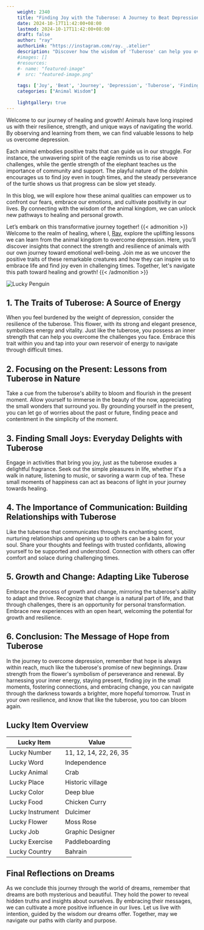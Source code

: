 ```yaml
---
    weight: 2340
    title: "Finding Joy with the Tuberose: A Journey to Beat Depression"  # Assuming 'title' column exists
    date: 2024-10-17T11:42:00+08:00
    lastmod: 2024-10-17T11:42:00+08:00
    draft: false
    author: "ray"
    authorLink: "https://instagram.com/ray._.atelier"
    description: "Discover how the wisdom of 'Tuberose' can help you overcome depression and find joy in your life journey."
    #images: []
    #resources:
    #- name: "featured-image"
    #  src: "featured-image.png"
    
    tags: ['Joy', 'Beat', 'Journey', 'Depression', 'Tuberose', 'Finding']
    categories: ["Animal Wisdom"]
    
    lightgallery: true
---
```

    
Welcome to our journey of healing and growth! Animals have long inspired us with their resilience, strength, and unique ways of navigating the world. By observing and learning from them, we can find valuable lessons to help us overcome depression.

Each animal embodies positive traits that can guide us in our struggle. For instance, the unwavering spirit of the eagle reminds us to rise above challenges, while the gentle strength of the elephant teaches us the importance of community and support. The playful nature of the dolphin encourages us to find joy even in tough times, and the steady perseverance of the turtle shows us that progress can be slow yet steady.

In this blog, we will explore how these animal qualities can empower us to confront our fears, embrace our emotions, and cultivate positivity in our lives. By connecting with the wisdom of the animal kingdom, we can unlock new pathways to healing and personal growth.

Let’s embark on this transformative journey together!
{{< admonition >}}
Welcome to the realm of healing, where I, [Ray](https://instagram.com/ray._.atelier), explore the uplifting lessons we can learn from the animal kingdom to overcome depression. Here, you’ll discover insights that connect the strength and resilience of animals with our own journey toward emotional well-being. Join me as we uncover the positive traits of these remarkable creatures and how they can inspire us to embrace life and find joy even in challenging times. Together, let's navigate this path toward healing and growth!
{{< /admonition >}}

![Lucky Penguin](https://cdn.pixabay.com/photo/2024/09/07/02/34/penguins-9028827_1280.jpg "Lucky Penguin")

## 1. The Traits of Tuberose: A Source of Energy
When you feel burdened by the weight of depression, consider the resilience of the tuberose. This flower, with its strong and elegant presence, symbolizes energy and vitality. Just like the tuberose, you possess an inner strength that can help you overcome the challenges you face. Embrace this trait within you and tap into your own reservoir of energy to navigate through difficult times.

## 2. Focusing on the Present: Lessons from Tuberose in Nature
Take a cue from the tuberose's ability to bloom and flourish in the present moment. Allow yourself to immerse in the beauty of the now, appreciating the small wonders that surround you. By grounding yourself in the present, you can let go of worries about the past or future, finding peace and contentment in the simplicity of the moment.

## 3. Finding Small Joys: Everyday Delights with Tuberose
Engage in activities that bring you joy, just as the tuberose exudes a delightful fragrance. Seek out the simple pleasures in life, whether it's a walk in nature, listening to music, or savoring a warm cup of tea. These small moments of happiness can act as beacons of light in your journey towards healing.

## 4. The Importance of Communication: Building Relationships with Tuberose
Like the tuberose that communicates through its enchanting scent, nurturing relationships and opening up to others can be a balm for your soul. Share your thoughts and feelings with trusted confidants, allowing yourself to be supported and understood. Connection with others can offer comfort and solace during challenging times.

## 5. Growth and Change: Adapting Like Tuberose
Embrace the process of growth and change, mirroring the tuberose's ability to adapt and thrive. Recognize that change is a natural part of life, and that through challenges, there is an opportunity for personal transformation. Embrace new experiences with an open heart, welcoming the potential for growth and resilience.

## 6. Conclusion: The Message of Hope from Tuberose
In the journey to overcome depression, remember that hope is always within reach, much like the tuberose's promise of new beginnings. Draw strength from the flower's symbolism of perseverance and renewal. By harnessing your inner energy, staying present, finding joy in the small moments, fostering connections, and embracing change, you can navigate through the darkness towards a brighter, more hopeful tomorrow. Trust in your own resilience, and know that like the tuberose, you too can bloom again.


## Lucky Item Overview
| Lucky Item          | Value              |
|---------------|--------------------|
| Lucky Number        | 11, 12, 14, 22, 26, 35  |
| Lucky Word          | Independence |
| Lucky Animal        | Crab |
| Lucky Place         | Historic village     |
| Lucky Color         | Deep blue     |
| Lucky Food          | Chicken Curry      |
| Lucky Instrument    | Dulcimer |
| Lucky Flower        | Moss Rose    |
| Lucky Job           | Graphic Designer       |
| Lucky Exercise      | Paddleboarding  |
| Lucky Country       | Bahrain    |


##  Final Reflections on Dreams

As we conclude this journey through the world of dreams, remember that dreams are both mysterious and beautiful. They hold the power to reveal hidden truths and insights about ourselves. By embracing their messages, we can cultivate a more positive influence in our lives. Let us live with intention, guided by the wisdom our dreams offer. Together, may we navigate our paths with clarity and purpose.
